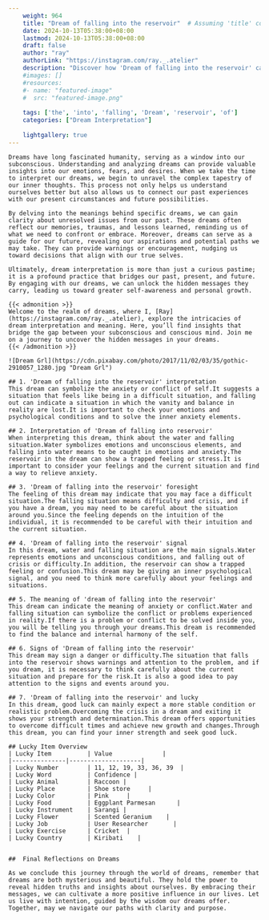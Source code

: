 ```yaml
---
    weight: 964
    title: "Dream of falling into the reservoir"  # Assuming 'title' column exists
    date: 2024-10-13T05:38:00+08:00
    lastmod: 2024-10-13T05:38:00+08:00
    draft: false
    author: "ray"
    authorLink: "https://instagram.com/ray._.atelier"
    description: "Discover how 'Dream of falling into the reservoir' can interpret your future and uncover its significant meanings in your life."
    #images: []
    #resources:
    #- name: "featured-image"
    #  src: "featured-image.png"
    
    tags: ['the', 'into', 'falling', 'Dream', 'reservoir', 'of']
    categories: ["Dream Interpretation"]
    
    lightgallery: true
---
```

    
    Dreams have long fascinated humanity, serving as a window into our subconscious. Understanding and analyzing dreams can provide valuable insights into our emotions, fears, and desires. When we take the time to interpret our dreams, we begin to unravel the complex tapestry of our inner thoughts. This process not only helps us understand ourselves better but also allows us to connect our past experiences with our present circumstances and future possibilities.
    
    By delving into the meanings behind specific dreams, we can gain clarity about unresolved issues from our past. These dreams often reflect our memories, traumas, and lessons learned, reminding us of what we need to confront or embrace. Moreover, dreams can serve as a guide for our future, revealing our aspirations and potential paths we may take. They can provide warnings or encouragement, nudging us toward decisions that align with our true selves.
    
    Ultimately, dream interpretation is more than just a curious pastime; it is a profound practice that bridges our past, present, and future. By engaging with our dreams, we can unlock the hidden messages they carry, leading us toward greater self-awareness and personal growth.
    
    {{< admonition >}}
    Welcome to the realm of dreams, where I, [Ray](https://instagram.com/ray._.atelier), explore the intricacies of dream interpretation and meaning. Here, you’ll find insights that bridge the gap between your subconscious and conscious mind. Join me on a journey to uncover the hidden messages in your dreams.
    {{< /admonition >}}
    
    ![Dream Grl](https://cdn.pixabay.com/photo/2017/11/02/03/35/gothic-2910057_1280.jpg "Dream Grl")
    
    ## 1. 'Dream of falling into the reservoir' interpretation
    This dream can symbolize the anxiety or conflict of self.It suggests a situation that feels like being in a difficult situation, and falling out can indicate a situation in which the vanity and balance in reality are lost.It is important to check your emotions and psychological conditions and to solve the inner anxiety elements.
    
    ## 2. Interpretation of 'Dream of falling into reservoir'
    When interpreting this dream, think about the water and falling situation.Water symbolizes emotions and unconscious elements, and falling into water means to be caught in emotions and anxiety.The reservoir in the dream can show a trapped feeling or stress.It is important to consider your feelings and the current situation and find a way to relieve anxiety.
    
    ## 3. 'Dream of falling into the reservoir' foresight
    The feeling of this dream may indicate that you may face a difficult situation.The falling situation means difficulty and crisis, and if you have a dream, you may need to be careful about the situation around you.Since the feeling depends on the intuition of the individual, it is recommended to be careful with their intuition and the current situation.
    
    ## 4. 'Dream of falling into the reservoir' signal
    In this dream, water and falling situation are the main signals.Water represents emotions and unconscious conditions, and falling out of crisis or difficulty.In addition, the reservoir can show a trapped feeling or confusion.This dream may be giving an inner psychological signal, and you need to think more carefully about your feelings and situations.
    
    ## 5. The meaning of 'dream of falling into the reservoir'
    This dream can indicate the meaning of anxiety or conflict.Water and falling situation can symbolize the conflict or problems experienced in reality.If there is a problem or conflict to be solved inside you, you will be telling you through your dreams.This dream is recommended to find the balance and internal harmony of the self.
    
    ## 6. Signs of 'Dream of falling into the reservoir'
    This dream may sign a danger or difficulty.The situation that falls into the reservoir shows warnings and attention to the problem, and if you dream, it is necessary to think carefully about the current situation and prepare for the risk.It is also a good idea to pay attention to the signs and events around you.
    
    ## 7. 'Dream of falling into the reservoir' and lucky
    In this dream, good luck can mainly expect a more stable condition or realistic problem.Overcoming the crisis in a dream and exiting it shows your strength and determination.This dream offers opportunities to overcome difficult times and achieve new growth and changes.Through this dream, you can find your inner strength and seek good luck.
    
    ## Lucky Item Overview
    | Lucky Item          | Value              |
    |---------------|--------------------|
    | Lucky Number        | 11, 12, 19, 33, 36, 39  |
    | Lucky Word          | Confidence |
    | Lucky Animal        | Raccoon |
    | Lucky Place         | Shoe store     |
    | Lucky Color         | Pink     |
    | Lucky Food          | Eggplant Parmesan      |
    | Lucky Instrument    | Sarangi |
    | Lucky Flower        | Scented Geranium    |
    | Lucky Job           | User Researcher       |
    | Lucky Exercise      | Cricket  |
    | Lucky Country       | Kiribati    |
    
    
    ##  Final Reflections on Dreams
    
    As we conclude this journey through the world of dreams, remember that dreams are both mysterious and beautiful. They hold the power to reveal hidden truths and insights about ourselves. By embracing their messages, we can cultivate a more positive influence in our lives. Let us live with intention, guided by the wisdom our dreams offer. Together, may we navigate our paths with clarity and purpose.
    